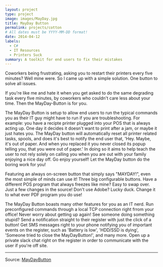 ```yaml
---
layout: project
type: project
image: images/MayDay.jpg
title: MayDay Button
permalink: projects/cotton
# All dates must be YYYY-MM-DD format!
date: 2014-04-12
labels:
  - C#
  - IT Resources
  - Printers Suck
summary: A toolkit for end users to fix their mistakes
---
```


Coworkers being frustrating, asking you to restart their printers every five minutes?
Well mine were. So I came up with a simple solution. One button to solve all issues.

If you're like me and hate it when you get asked to do the same degrading task every five minutes, by coworkers who couldn't care less
about your time. Then the MayDay-Button is for you.

The MayDay Button is setup to allow end users to run the typical commands you as their IT guy might have to run if you are troubleshooting.
For example: you have a recipte printer plugged into your POS that is always acting up. One day it decides it doesn't want to print after a jam, or maybe
it just hates you. The MayDay button will automatically reset all printer related tasks, spools, and does it's best to notify the end user that, 
'Hey. Maybe, it's out of paper. And when you replaced it you never closed its popup telling you, that you were out of paper.'
In doing so it aims to help teach the user to not rely solely on calling you when you are out with your family enjoying a nice day off.
Go enjoy yourself! Let the MayDay button do the boring work for you!

Featuring an always on-screen button that simply says "MAYDAY!", even the most simple of minds can use it!
Three big configurable buttons. 
Have a different POS program that always freezes like mine? Easy to swap over. Just a few changes in the source!
Don't use Adobe? Lucky duck. Change it to what ever PDF program you do use!

The MayDay Button boasts many other features for you as an IT nerd.
Run preconfigured commands through a local TCP connection right frrom your office! Never worry about getting up again!
See someone doing something stupid? Send a notification straight to their register with just the click of a button!
Get SMS messages right to your phone notifying you of important events on the register, such as 'Battery is low', 'HDD/SSD is dying', 'Someone tried to close the MayDayButton!', and many more.
Open up a private slack chat right on the register in order to communicate with the user if you're off site.

<hr>

Source: <a href="https://github.com/Joexv/MayDay-Button"><i class="large github icon "></i>MayDayButton</a>


